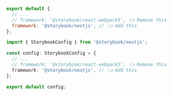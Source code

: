```js filename=".storybook/main.js" renderer="react" language="js"
export default {
  // ...
  // framework: '@storybook/react-webpack5', 👈 Remove this
  framework: '@storybook/nextjs', // 👈 Add this
};
```

```ts filename=".storybook/main.ts" renderer="react" language="ts"
import { StorybookConfig } from '@storybook/nextjs';

const config: StorybookConfig = {
  // ...
  // framework: '@storybook/react-webpack5', 👈 Remove this
  framework: '@storybook/nextjs', // 👈 Add this
};

export default config;
```

